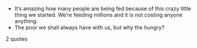  - It’s amazing how many people are being fed because of this crazy little thing we started. We’re feeding millions and it is not costing anyone anything.
 - The poor we shall always have with us, but why the hungry?

2 quotes